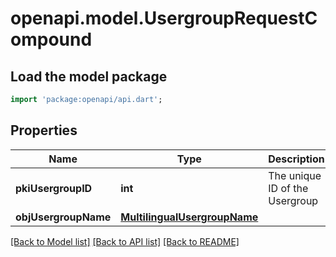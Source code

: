 # openapi.model.UsergroupRequestCompound

## Load the model package
```dart
import 'package:openapi/api.dart';
```

## Properties
Name | Type | Description | Notes
------------ | ------------- | ------------- | -------------
**pkiUsergroupID** | **int** | The unique ID of the Usergroup | [optional] 
**objUsergroupName** | [**MultilingualUsergroupName**](MultilingualUsergroupName.md) |  | 

[[Back to Model list]](../README.md#documentation-for-models) [[Back to API list]](../README.md#documentation-for-api-endpoints) [[Back to README]](../README.md)


